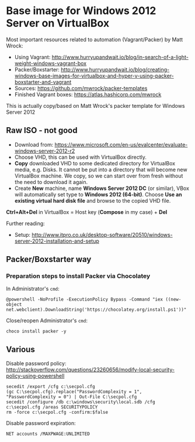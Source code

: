 # Base image for Windows 2012 Server on VirtualBox

Most important resources related to automation (Vagrant/Packer) by Matt Wrock:

* Using Vagrant: http://www.hurryupandwait.io/blog/in-search-of-a-light-weight-windows-vagrant-box
* Packer/Boxstarter: http://www.hurryupandwait.io/blog/creating-windows-base-images-for-virtualbox-and-hyper-v-using-packer-boxstarter-and-vagrant
* Sources: https://github.com/mwrock/packer-templates
* Finished Vagrant boxes: https://atlas.hashicorp.com/mwrock

This is actually copy/based on Matt Wrock's packer template for Windows Server 2012

## Raw ISO - not good

* Download from: https://www.microsoft.com/en-us/evalcenter/evaluate-windows-server-2012-r2
* Choose VHD, this can be used with VirtualBox directly.
* **Copy** downloaded VHD to some dedicated directory for VirtualBox media, e.g. Disks.
It cannot be put into a directory that will become new VirtualBox machine. We copy, so we
can start over from fresh without the need to download it again.
* Create **New** machine, name **Windows Server 2012 DC** (or similar), VBox will automatically
set type to **Windows 2012 (64-bit)**. Choose **Use an existing virtual hard disk file**
and browse to the copied VHD file.

**Ctrl+Alt+Del** in VirtualBox = Host key (**Compose** in my case) + **Del**

Further reading:

* Setup: http://www.itpro.co.uk/desktop-software/20510/windows-server-2012-installation-and-setup

## Packer/Boxstarter way


### Preparation steps to install Packer via Chocolatey

In Administrator's `cmd`:
```
@powershell -NoProfile -ExecutionPolicy Bypass -Command "iex ((new-object net.webclient).DownloadString('https://chocolatey.org/install.ps1'))"
```

Close/reopen Administrator's `cmd`:
```
choco install packer -y
```

## Various 

Disable password policy: http://stackoverflow.com/questions/23260656/modify-local-security-policy-using-powershell
```
secedit /export /cfg c:\secpol.cfg
(gc C:\secpol.cfg).replace("PasswordComplexity = 1", "PasswordComplexity = 0") | Out-File C:\secpol.cfg
secedit /configure /db c:\windows\security\local.sdb /cfg c:\secpol.cfg /areas SECURITYPOLICY
rm -force c:\secpol.cfg -confirm:$false
```

Disable password expiration:
```
NET accounts /MAXPWAGE:UNLIMITED
```